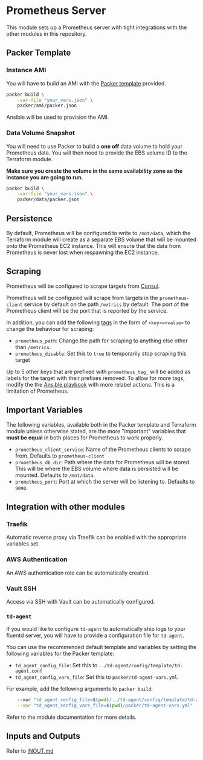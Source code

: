 # Prometheus Server

This module sets up a Prometheus server with tight integrations with the other modules in this
repository.

## Packer Template

### Instance AMI

You will have to build an AMI with the [Packer template](packer/packer.json) provided.

```bash
packer build \
    -var-file "your_vars.json" \
    packer/ami/packer.json
```

Ansible will be used to provision the AMI.

### Data Volume Snapshot

You will need to use Packer to build a __one off__ data volume to hold your Prometheus data. You
will then need to provide the EBS volume ID to the Terraform module.

**Make sure you create the volume in the same availability zone as the instance you are going to run.**

```bash
packer build \
    -var-file "your_vars.json" \
    packer/data/packer.json
```

## Persistence

By default, Prometheus will be configured to write to `/mnt/data`, which the Terraform module will
create as a separate EBS volume that will be mounted onto the Prometheus EC2 instance. This will
ensure that the data from Prometheus is never lost when respawning the EC2 instance.

## Scraping

Prometheus will be configured to scrape targets from
[Consul](https://prometheus.io/docs/prometheus/latest/configuration/configuration/#consul_sd_config).

Prometheus will be configured will scrape from targets in the `prometheus-client` service by default
on the path `/metrics` by default. The port of the Prometheus client will be the port that is
reported by the service.

In addition, you can add the following [tags](https://www.consul.io/docs/agent/services.html) in
the form of `<key>=<value>` to change the behaviour for scraping:

- `prometheus_path`: Change the path for scraping to anything else other than `/metrics`.
- `prometheus_disable`: Set this to `true` to temporarily stop scraping this target

Up to 5 other keys that are prefixed with `prometheus_tag_` will be added as labels for the target
with their prefixes removed. To allow for more tags, modify the the
[Ansible playbook](packer/ami/site.yml) with more relabel actions. This is a limitation of
Prometheus.

## Important Variables

The following variables, available both in the Packer template and Terraform module unless otherwise
stated, are the more "important" variables that **must be equal** in both places for Prometheus to
work properly.

- `prometheus_client_service`: Name of the Prometheus clients to scrape from. Defaults to `prometheus-client`
- `prometheus_db_dir`: Path where the data for Prometheus will be stored. This will be where the EBS volume where data is persisted will be mounted. Defaults to `/mnt/data`.
- `prometheus_port`: Port at which the server will be listening to. Defaults to `9090`.

## Integration with other modules

### Traefik

Automatic reverse proxy via Traefik can be enabled with the appropriate variables set.

### AWS Authentication

An AWS authentication role can be automatically created.

### Vault SSH

Access via SSH with Vault can be automatically configured.

### `td-agent`

If you would like to configure `td-agent` to automatically ship logs to your fluentd server, you
will have to provide a configuration file for `td-agent`.

You can use the recommended default template and variables by setting the following variables for
the Packer template:

- `td_agent_config_file`: Set this to `../td-agent/config/template/td-agent.conf`
- `td_agent_config_vars_file`: Set this to `packer/td-agent-vars.yml`.

For example, add the following arguments to `packer build`:

```bash
    --var "td_agent_config_file=$(pwd)/../td-agent/config/template/td-agent.conf" \
    --var "td_agent_config_vars_file=$(pwd)/packer/td-agent-vars.yml"
```

Refer to the module documentation for more details.

## Inputs and Outputs

Refer to [INOUT.md](INOUT.md)
